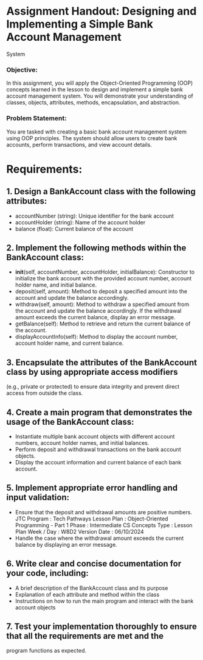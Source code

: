 # Assignment Handout: Designing and Implementing a Simple Bank Account Management
System
### Objective:
In this assignment, you will apply the Object-Oriented Programming (OOP) concepts learned in
the lesson to design and implement a simple bank account management system. You will
demonstrate your understanding of classes, objects, attributes, methods, encapsulation, and
abstraction.
### Problem Statement:
You are tasked with creating a basic bank account management system using OOP principles.
The system should allow users to create bank accounts, perform transactions, and view account
details.
# Requirements:
## 1. Design a BankAccount class with the following attributes:
- accountNumber (string): Unique identifier for the bank account
- accountHolder (string): Name of the account holder
- balance (float): Current balance of the account
## 2. Implement the following methods within the BankAccount class:
- __init__(self, accountNumber, accountHolder, initialBalance): Constructor to initialize the
bank account with the provided account number, account holder name, and initial balance.
- deposit(self, amount): Method to deposit a specified amount into the account and update the
balance accordingly.
- withdraw(self, amount): Method to withdraw a specified amount from the account and update
the balance accordingly. If the withdrawal amount exceeds the current balance, display an error
message.
- getBalance(self): Method to retrieve and return the current balance of the account.
- displayAccountInfo(self): Method to display the account number, account holder name, and
current balance.
## 3. Encapsulate the attributes of the BankAccount class by using appropriate access modifiers
(e.g., private or protected) to ensure data integrity and prevent direct access from outside the
class.
## 4. Create a main program that demonstrates the usage of the BankAccount class:
- Instantiate multiple bank account objects with different account numbers, account holder
names, and initial balances.
- Perform deposit and withdrawal transactions on the bank account objects.
- Display the account information and current balance of each bank account.
## 5. Implement appropriate error handling and input validation:
- Ensure that the deposit and withdrawal amounts are positive numbers.
JTC Program : Tech Pathways
Lesson Plan : Object-Oriented Programming - Part 1
Phase : Intermediate CS Concepts
Type : Lesson Plan
Week / Day : W8D2
Version Date : 06/10/2024
- Handle the case where the withdrawal amount exceeds the current balance by displaying an
error message.
## 6. Write clear and concise documentation for your code, including:
- A brief description of the BankAccount class and its purpose
- Explanation of each attribute and method within the class
- Instructions on how to run the main program and interact with the bank account objects
## 7. Test your implementation thoroughly to ensure that all the requirements are met and the
program functions as expected.
